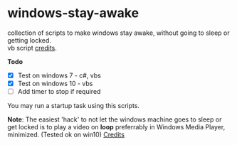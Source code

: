 # windows-stay-awake
collection of scripts to make windows stay awake, without going to sleep or getting locked.  
vb script [credits](https://superuser.com/a/836346/1022217).  
  
  
**Todo**  
- [x] Test on windows 7  - c#, vbs  
- [x] Test on windows 10  - vbs  
- [ ] Add timer to stop if required  
  
You may run a startup task using this scripts. 
  
**Note**: The easiest 'hack' to not let the windows machine goes to sleep or get locked is to play a video on **loop** preferrably in Windows Media Player, minimized. (Tested ok on win10) [Credits](https://superuser.com/a/581004/1022217)
